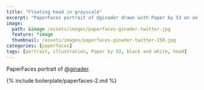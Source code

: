 ```yaml
---
title: "Floating head in grayscale"
excerpt: "PaperFaces portrait of @ginader drawn with Paper by 53 on an iPad."
image: 
  path: &image /assets/images/paperfaces-ginader-twitter.jpg 
  feature: *image
  thumbnail: /assets/images/paperfaces-ginader-twitter-150.jpg
categories: [paperfaces]
tags: [portrait, illustration, Paper by 53, black and white, head]
---
```


PaperFaces portrait of [@ginader](https://twitter.com/ginader).

{% include boilerplate/paperfaces-2.md %}
